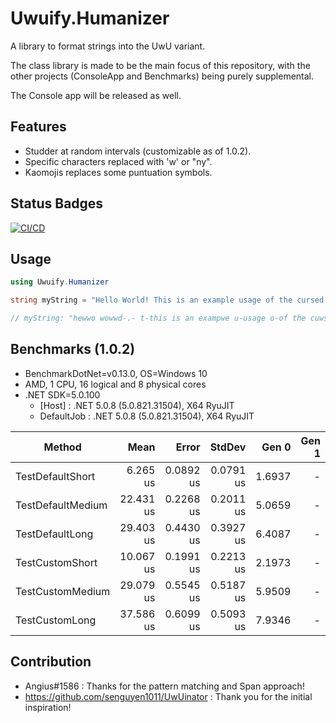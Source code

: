 # Uwuify.Humanizer

A library to format strings into the UwU variant.

The class library is made to be the main focus of this repository, with the other projects (ConsoleApp and Benchmarks) being purely supplemental. 

The Console app will be released as well.

## Features

- Studder at random intervals (customizable as of 1.0.2).
- Specific characters replaced with 'w' or "ny".
- Kaomojis replaces some puntuation symbols.

## Status Badges

[![CI/CD](https://github.com/nickmartin1ee7/Uwuify.Humanizer/actions/workflows/CICD.yml/badge.svg)](https://github.com/nickmartin1ee7/Uwuify.Humanizer/actions/workflows/CICD.yml)

## Usage

```cs
using Uwuify.Humanizer

string myString = "Hello World! This is an example usage of the cursed humanizer UwU string formatting extension. I hope you love/hate it as much as I do!".Uwuify();

// myString: "hewwo wowwd-.- t-this is an exampwe u-usage o-of the cuwsed h-humanyizew u-uwu s-stwinyg fowmattinyg extenysiony xD i h-hope you wove/hate i-it as much as i-i d-do *:･ﾟ✧*:･ﾟ✧"
```

## Benchmarks (1.0.2)

* BenchmarkDotNet=v0.13.0, OS=Windows 10
* AMD, 1 CPU, 16 logical and 8 physical cores
* .NET SDK=5.0.100
  * [Host]     : .NET 5.0.8 (5.0.821.31504), X64 RyuJIT
  * DefaultJob : .NET 5.0.8 (5.0.821.31504), X64 RyuJIT


|            Method |      Mean |     Error |    StdDev |  Gen 0 | Gen 1 | Gen 2 | Allocated |
|------------------ |----------:|----------:|----------:|-------:|------:|------:|----------:|
|  TestDefaultShort |  6.265 us | 0.0892 us | 0.0791 us | 1.6937 |     - |     - |      7 KB |
| TestDefaultMedium | 22.431 us | 0.2268 us | 0.2011 us | 5.0659 |     - |     - |     21 KB |
|   TestDefaultLong | 29.403 us | 0.4430 us | 0.3927 us | 6.4087 |     - |     - |     26 KB |
|   TestCustomShort | 10.067 us | 0.1991 us | 0.2213 us | 2.1973 |     - |     - |      9 KB |
|  TestCustomMedium | 29.079 us | 0.5545 us | 0.5187 us | 5.9509 |     - |     - |     24 KB |
|    TestCustomLong | 37.586 us | 0.6099 us | 0.5093 us | 7.9346 |     - |     - |     33 KB |

## Contribution

- Angius#1586 : Thanks for the pattern matching and Span approach!
- https://github.com/senguyen1011/UwUinator : Thank you for the initial inspiration!
